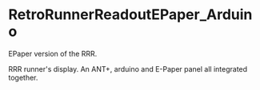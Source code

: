 RetroRunnerReadoutEPaper_Arduino
================================

EPaper version of the RRR.

RRR runner's display. An ANT+, arduino and E-Paper panel all integrated together.

